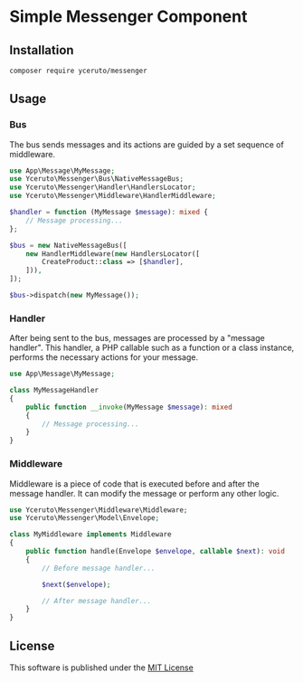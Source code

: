 # Simple Messenger Component

## Installation

```bash
composer require yceruto/messenger
```

## Usage

### Bus

The bus sends messages and its actions are guided by a set sequence of middleware.

```php
use App\Message\MyMessage;
use Yceruto\Messenger\Bus\NativeMessageBus;
use Yceruto\Messenger\Handler\HandlersLocator;
use Yceruto\Messenger\Middleware\HandlerMiddleware;

$handler = function (MyMessage $message): mixed {
    // Message processing...
};

$bus = new NativeMessageBus([
    new HandlerMiddleware(new HandlersLocator([
        CreateProduct::class => [$handler],
    ])),
]);

$bus->dispatch(new MyMessage());
```

### Handler

After being sent to the bus, messages are processed by a "message handler". This handler, a PHP callable such as a 
function or a class instance, performs the necessary actions for your message.

```php
use App\Message\MyMessage;

class MyMessageHandler
{
    public function __invoke(MyMessage $message): mixed
    {
        // Message processing...
    }
}
```

### Middleware

Middleware is a piece of code that is executed before and after the message handler. It can modify the message or
perform any other logic.

```php
use Yceruto\Messenger\Middleware\Middleware;
use Yceruto\Messenger\Model\Envelope;

class MyMiddleware implements Middleware
{
    public function handle(Envelope $envelope, callable $next): void
    {
        // Before message handler...

        $next($envelope);

        // After message handler...
    }
}
```

## License

This software is published under the [MIT License](LICENSE)
